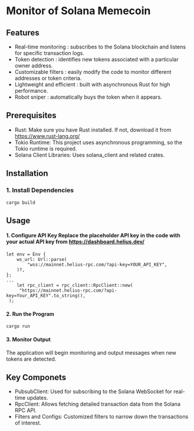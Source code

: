 # Monitor of Solana Memecoin

## Features
- Real-time monitoring : subscribes to the Solana blockchain and listens for specific transaction logs.
- Token detection : identifies new tokens associated with a particular owner address.
- Customizable filters : easily modify the code to monitor different addresses or token criteria.
- Lightweight and efficient : built with asynchronous Rust for high performance.
- Robot sniper : automatically buys the token when it appears.

## Prerequisites
- Rust: Make sure you have Rust installed. If not, download it from https://www.rust-lang.org/
- Tokio Runtime: This project uses asynchronous programming, so the Tokio runtime is required.
- Solana Client Libraries: Uses solana_client and related crates.

## Installation
### 1. Install Dependencies

```shell
cargo build
```

## Usage

#### 1. Configure API Key Replace the placeholder API key in the code with your actual API key from https://dashboard.helius.dev/

```shell
let env = Env {
    ws_url: Url::parse(
        "wss://mainnet.helius-rpc.com/?api-key=YOUR_API_KEY",
    )?,
};
...
    let rpc_client = rpc_client::RpcClient::new(
     "https://mainnet.helius-rpc.com/?api-key=Your_API_KEY".to_string(),
 );
```

#### 2. Run the Program

```shell
cargo run
```
#### 3. Monitor Output

The application will begin monitoring and output messages when new tokens are detected.

## Key Componets

- PubsubClient: Used for subscribing to the Solana WebSocket for real-time updates.
- RpcClient: Allows fetching detailed transaction data from the Solana RPC API.
- Filters and Configs: Customized filters to narrow down the transactions of interest.
